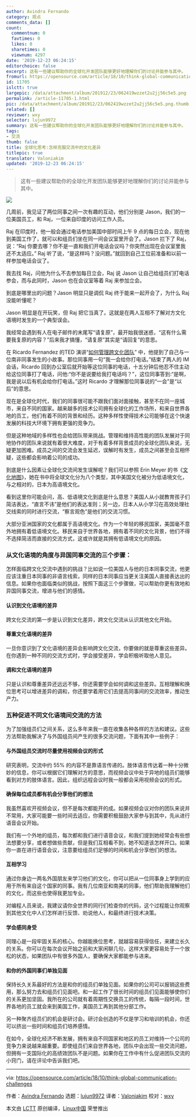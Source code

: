 ```yaml
---
author: Avindra Fernando
category: 观点
comments_data: []
count:
  commentnum: 0
  favtimes: 0
  likes: 0
  sharetimes: 0
  viewnum: 4297
date: '2019-12-23 06:24:15'
editorchoice: false
excerpt: 这有一些建议帮助你的全球化开发团队能够更好地理解你们的讨论并能参与其中。
fromurl: https://opensource.com/article/18/10/think-global-communication-challenges
id: 11705
islctt: true
largepic: /data/attachment/album/201912/23/062419wzzet2u2jj56c5e5.png
permalink: /article-11705-1.html
pic: /data/attachment/album/201912/23/062419wzzet2u2jj56c5e5.png.thumb.jpg
related: []
reviewer: wxy
selector: lujun9972
summary: 这有一些建议帮助你的全球化开发团队能够更好地理解你们的讨论并能参与其中。
tags:
- 交流
thumb: false
title: 全球化思考:怎样克服交流中的文化差异
titlepic: true
translator: Valoniakim
updated: '2019-12-23 06:24:15'
---
```



> 
> 这有一些建议帮助你的全球化开发团队能够更好地理解你们的讨论并能参与其中。
> 
> 
> 


![](/data/attachment/album/201912/23/062419wzzet2u2jj56c5e5.png)


几周前，我见证了两位同事之间一次有趣的互动，他们分别是 Jason，我们的一位美国员工，和 Raj，一位来自印度的访问工作人员。


Raj 在印度时，他一般会通过电话参加美国中部时间上午 9 点的每日立会，现在他到美国工作了，就可以和组员们坐在同一间会议室里开会了。Jason 拦下了 Raj，说：“Raj 你要去哪？你不是一直和我们开电话会议吗？你突然出现在会议室里我还不太适应。” Raj 听了说，“是这样吗？没问题。”就回到自己工位前准备和以前一样参加电话会议了。


我去找 Raj，问他为什么不去参加每日立会，Raj 说 Jason 让自己给组员们打电话参会，而与此同时，Jason 也在会议室等着 Raj 来参加立会。


到底是哪里出的问题？Jason 明显只是调侃 Raj 终于能来一起开会了，为什么 Raj 没能听懂呢？


Jason 明显是在开玩笑，但 Raj 把它当真了。这就是在两人互相不了解对方文化语境时发生的一个典型误会。


我经常会遇到有人在电子邮件的末尾写“请复原”，最开始我很迷惑，“这有什么需要我复原的内容？”后来我才搞懂，“请复原”其实是“请回复”的意思。


在 Ricardo Fernandez 的TED 演讲“[如何管理跨文化团队](https://www.youtube.com/watch?v=QIoAkFpN8wQ)” 中，他提到了自己与一位南非同事发生的小故事。那位同事用一句“我一会给你打电话。”结束了两人的 IM 会话，Ricardo 回到办公室后就开始等这位同事的电话，十五分钟后他忍不住主动给这位同事打了电话，问他:“你不是说要给我打电话吗？”，这位同事答到:“是啊，我是说以后有机会给你打电话。”这时 Ricardo 才理解那位同事说的“一会”是“以后”的意思。


现在是全球化时代，我们的同事很可能不跟我们面对面接触，甚至不在同一座城市，来自不同的国家。越来越多的技术公司拥有全球化的工作场所，和来自世界各地的员工，他们有着不同的背景和经历。这种多样性使得技术公司能够在这个快速发展的科技大环境下拥有更强的竞争力。


但是这种地域的多样性也会给团队带来挑战。管理和维持高性能的团队发展对于同地协作的团队来说就有着很大难度，对于有着多样背景成员的全球化团队来说，无疑更加困难。成员之间的交流会发生延迟，误解时有发生，成员之间甚至会互相怀疑，这些都会影响着公司的成功。


到底是什么因素让全球化交流间发生误解呢？我们可以参照 Erin Meyer 的书《[文化地图](https://www.amazon.com/The-Culture-Map-Invisible-Boundaries/dp/1610392507)》，她在书中将全球文化分为八个类型，其中美国文化被分为低语境文化，与之相对的，日本为高语境文化。


看到这里你可能会问，高、低语境文化到底是什么意思？美国人从小就教育孩子们简洁表达，“直言不讳”是他们的表达准则；另一边，日本人从小学习在高效处理社交线索的同时进行交流，“察言观色”是他们的交流习惯。


大部分亚洲国家的文化都属于高语境文化。作为一个年轻的移民国家，美国毫不意外地拥有着低语境文化。移民来自于世界各地，拥有着不同的文化背景，他们不得不选择简洁而直接的交流方式，这或许就是其拥有低语境文化的原因。


### 从文化语境的角度与异国同事交流的三个步骤：


怎样面临跨文化交流中遇到的挑战？比如说一位美国人与他的日本同事交流，他更应该注重日本同事的非语言线索，同样的日本同事应当更关注美国人直接表达出的信息。如果你也面临类似的挑战，按照下面这三个步骤做，可以帮助你更有效地和异国同事交流，增进与他们的感情。


#### 认识到文化语境的差异


跨文化交流的第一步是认识到文化差异，跨文化交流从认识其他文化开始。


#### 尊重文化语境的差异


一旦你意识到了文化语境的差异会影响跨文化交流，你要做的就是尊重这些差异。在你遇到一种不同的交流方式时，学会接受差异，学会积极听取他人意见。


#### 调和文化语境的差异


只是认识和尊重差异还远远不够，你还需要学会如何调和这些差异。互相理解和换位思考可以增进差异的调和，你还要学着用它们去提高同事间的交流效率，推动生产力。


### 五种促进不同文化语境间交流的方法


为了加强组员们之间关系，这么多年来我一直在收集各种各样的方法和建议。这些方法帮助我解决了与外国组员间产生的很多交流问题，下面有其中一些例子：


#### 与外国组员交流时尽量使用视频会议的形式


研究表明，交流中约 55% 的内容不是靠语言传递的。肢体语言传达着一种十分微妙的信息，你可以根据它们理解对方的意思，而视频会议中处于异地的组员们能够看到对方的肢体语言。因此，组织远程会议时我一般都会采用视频会议的形式。


#### 确保每位成员都有机会分享他们的想法


我虽然喜欢开视频会议，但不是每次都能开的成。如果视频会议对你的团队来说并不常用，大家可能要一些时间去适应，你需要积极鼓励大家参与到其中，先从进行语音会议开始。


我们有一个外地的组员，每次都和我们进行语音会议，和我们提到她经常会有些想法想要分享，或者想做些贡献，但是我们互相看不到，她不知道该怎样开口。如果你一直在进行语音会议，注意要给组员们足够的时间和机会分享他们的想法。


#### 互相学习


通过你身边一两名外国朋友来学习他们的文化，你可以把从一位同事身上学到的应用于所有来自这个国家的同事。我有几位南亚和南美的同事，他们帮助我理解他们的文化，而这些也使得我更加专业。


对编程人员来说，我建议请你全世界的同行们检查你的代码，这个过程能让你观察到其他文化中人们怎样进行反馈、劝说他人，和最终进行技术决策。


#### 学会感同身受


同理心是一段牢固关系的核心。你越能换位思考，就越容易获得信任，来建立长久的关系。你可以在每次会议开始之前和大家闲聊几句，这样大家更容易处于一个放松的状态，如果团队中有很多外国人，要确保大家都能参与进来。


#### 和你的外国同事们单独见面


保持长久关系最好的方法是和你的组员们单独见面。如果你的公司可以报销这些费用，那么努力去和组员们见面吧。和一起工作了很长时间的组员们见面能够使你们的关系更加坚固。我所在的公司就有着周期性交换员工的传统，每隔一段时间，世界各地的员工就会来到美国工作，美国员工再到其他分部工作。


另一种聚齐组员们的机会是研讨会。研讨会创造的不仅是学习和培训的机会，你还可以挤出一些时间和组员们培养感情。


在如今，全球化经济不断发展，拥有来自不同国家和地区的员工对维持一个公司的竞争力来说越来越重要。即使组员们来自世界各地，团队中会出现一些交流问题，但拥有一支国际化的高绩效团队不是问题。如果你在工作中有什么促进团队交流的小窍门，请在评论中告诉我们吧。




---


via: <https://opensource.com/article/18/10/think-global-communication-challenges>


作者：[Avindra Fernando](https://opensource.com/users/avindrafernando) 选题：[lujun9972](https://github.com/lujun9972) 译者：[Valoniakim](https://github.com/Valoniakim) 校对：[wxy](https://github.com/wxy)


本文由 [LCTT](https://github.com/LCTT/TranslateProject) 原创编译，[Linux中国](https://linux.cn/) 荣誉推出